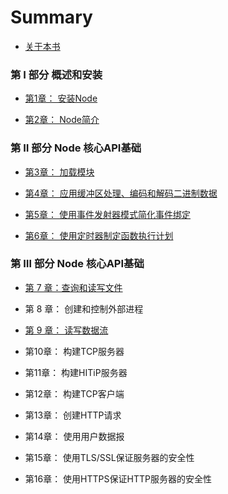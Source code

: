 # Summary

* [关于本书](README.md)

### 第 Ⅰ 部分 概述和安装

* [第1章： 安装Node](installation/README.md)

* [第2章： Node简介](intro.md)

### 第 Ⅱ 部分 Node 核心API基础

* [第3章： 加载模块](loadModule/README.md)

* [第4章： 应用缓冲区处理、编码和解码二进制数据](Buffer/README.md)

* [第5章： 使用事件发射器模式简化事件绑定](EventEmmiter/README.md)

* [第6章： 使用定时器制定函数执行计划](Timers/README.md)

### 第 Ⅲ 部分 Node 核心API基础

* [第 7 章：查询和读写文件](fs/README.md)

* 第 8 章： 创建和控制外部进程

* [第 9 章： 读写数据流](stream/README.md)

* 第10章： 构建TCP服务器

* 第11章： 构建HITiP服务器

* 第12章： 构建TCP客户端

* 第13章： 创建HTTP请求

* 第14章： 使用用户数据报

* 第15章： 使用TLS/SSL保证服务器的安全性

* 第16章： 使用HTTPS保证HTTP服务器的安全性



